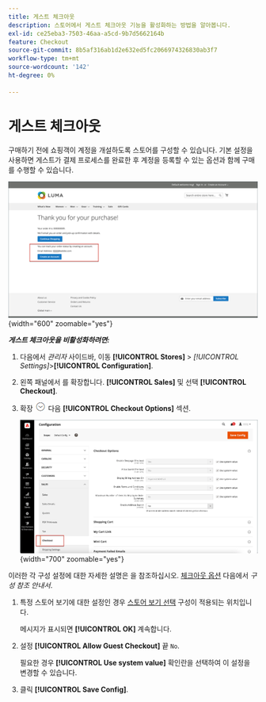 ```yaml
---
title: 게스트 체크아웃
description: 스토어에서 게스트 체크아웃 기능을 활성화하는 방법을 알아봅니다.
exl-id: ce25eba3-7503-46aa-a5cd-9b7d5662164b
feature: Checkout
source-git-commit: 8b5af316ab1d2e632ed5fc2066974326830ab3f7
workflow-type: tm+mt
source-wordcount: '142'
ht-degree: 0%

---
```


# 게스트 체크아웃

구매하기 전에 쇼핑객이 계정을 개설하도록 스토어를 구성할 수 있습니다. 기본 설정을 사용하면 게스트가 결제 프로세스를 완료한 후 계정을 등록할 수 있는 옵션과 함께 구매를 수행할 수 있습니다.

![Luma 스토어에 게스트로 체크아웃이 표시됨](./assets/storefront-checkout-as-guest.png){width="600" zoomable="yes"}

**_게스트 체크아웃을 비활성화하려면:_**

1. 다음에서 _관리자_ 사이드바, 이동 **[!UICONTROL Stores]** > _[!UICONTROL Settings]_>**[!UICONTROL Configuration]**.

1. 왼쪽 패널에서 를 확장합니다. **[!UICONTROL Sales]** 및 선택 **[!UICONTROL Checkout]**.

1. 확장 ![확장 선택기](../assets/icon-display-expand.png) 다음 **[!UICONTROL Checkout Options]** 섹션.

   ![구성 페이지에서 확장된 체크아웃 옵션](./assets/checkout-checkout-options.png){width="700" zoomable="yes"}

이러한 각 구성 설정에 대한 자세한 설명은 을 참조하십시오. [체크아웃 옵션](../configuration-reference/sales/checkout.md#checkout-options) 다음에서 _구성 참조 안내서_.

1. 특정 스토어 보기에 대한 설정인 경우 [스토어 보기 선택](../configuration-reference/scope-change.md#set-the-scope) 구성이 적용되는 위치입니다.

   메시지가 표시되면 **[!UICONTROL OK]** 계속합니다.

1. 설정 **[!UICONTROL Allow Guest Checkout]** 끝 `No`.

   필요한 경우 **[!UICONTROL Use system value]** 확인란을 선택하여 이 설정을 변경할 수 있습니다.

1. 클릭 **[!UICONTROL Save Config]**.
